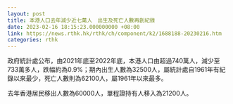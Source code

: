 ```yaml
---
layout: post
title: 本港人口去年減少近七萬人　出生及死亡人數再創紀錄
date: 2023-02-16 18:15:23.000000000 +08:00
link: https://news.rthk.hk/rthk/ch/component/k2/1688188-20230216.htm
categories: rthk
---
```


政府統計處公布，由2021年底至2022年底，本港人口由超過740萬人，減少至733萬多人，跌幅約為0.9%；期內出生人數為32500人，屬統計處自1961年有紀錄以來最少，死亡人數則為62100人，屬1961年以來最多。

去年香港居民移出人數為60000人，單程證持有人移入為21200人。
